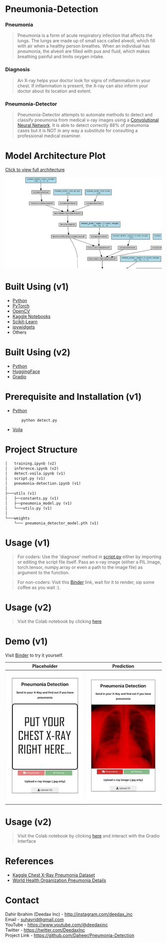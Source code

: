 # Pneumonia-Detection

### Pneumonia

> Pneumonia is a form of acute respiratory infection that affects the lungs. The lungs are made up of small sacs called alveoli, which fill with air when a healthy person breathes. When an individual has pneumonia, the alveoli are filled with pus and fluid, which makes breathing painful and limits oxygen intake.

### Diagnosis 

> An X-ray helps your doctor look for signs of inflammation in your chest. If inflammation is present, the X-ray can also inform your doctor about its location and extent.

### Pneumonia-Detector

> Pneumonia-Detector attempts to automate methods to detect and classify pneumonia from medical x-ray images using a [Convolutional Neural Network](https://en.wikipedia.org/wiki/Convolutional_neural_network). It is able to detect correctly 88% of pneumonia cases but it is NOT in any way a substitute for consulting a professional medical examiner. 

# Model Architecture Plot

[Click to view full architecture](images/model_architecture.png)

![Yolo Driving Environment Model Architecture](images/model_architecture_short.png "Pneumonia Detection Model Architecture")

# Built Using (v1)
 - [Python](https://python.org)
 - [PyTorch](https://pytorch.org)
 - [OpenCV](https://opencv.org)
 - [Kaggle Notebooks](https://www.kaggle.com)
 - [Scikit-Learn](https://scikit-learn.org)
 - [ipywidgets](https://ipywidgets.readthedocs.io/)
 - Others
 
 # Built Using (v2)
 - [Python](https://python.org)
 - [HuggingFace](https://huggingface.co/)
 - [Gradio](https://gradio.app/)

# Prerequisite and Installation (v1)
* [Python](https://python.org)
    ```
        python detect.py
    ```     
* [Voila](https://voila.readthedocs.io/en/stable/using.html)
    
# Project Structure

```
│   training.ipynb (v2)
│   inference.ipynb (v2)
│   detect-voila.ipynb (v1)
│   script.py (v1)
│   pneumonia-detection.ipynb (v1)
│
├───utils (v1)
│   ├──constants.py (v1)
│   ├──pneumonia_model.py (v1)
│   └───utils.py (v1)
│
└───weights
    └─── pneumonia_detector_model.pth (v1)
```

# Usage (v1)

> For coders: Use the 'diagnose' method in [script.py](script.py) either by importing or editing the script file itself. Pass an x-ray image (either a PIL.Image, torch.tensor, numpy.array or even a path to the image file) as argument to the function. 

> For non-coders: Visit this [Binder](https://mybinder.org/v2/gh/Daheer/Pneumonia-Detection/HEAD?urlpath=%2Fvoila%2Frender%2Fdetect-voila.ipynb) link, wait for it to render, sip some coffee as you wait :). 

# Usage (v2)

> Visit the Colab notebook by clicking [here](https://colab.research.google.com/drive/1Z5yRnuUNHr6pbnkdjDAYFLS4Q-vXUFxk)

# Demo (v1)

Visit [Binder](https://mybinder.org/v2/gh/Daheer/Pneumonia-Detection/HEAD?urlpath=%2Fvoila%2Frender%2Fdetect-voila.ipynb) to try it yourself.

Placeholder               |  Prediction
:-------------------------:|:-------------------------:
![](images/placeholder-on-voila.jpeg) |  ![](images/prediction-on-voila.jpeg)

# Usage (v2)

> Visit the Colab notebook by clicking [here](https://colab.research.google.com/drive/1Z5yRnuUNHr6pbnkdjDAYFLS4Q-vXUFxk) and interact with the Gradio Interface

# References

- [Kaggle Chest X-Ray Pneumonia Dataset](https://www.kaggle.com/datasets/paultimothymooney/chest-xray-pneumonia)
- [World Health Organization Pneumonia Details](https://www.who.int/news-room/fact-sheets/detail/pneumonia)

# Contact

Dahir Ibrahim (Deedax Inc) - http://instagram.com/deedax_inc <br>
Email - suhayrid@gmail.com <br>
YouTube - https://www.youtube.com/@deedaxinc <br>
Twitter - https://twitter.com/DeedaxInc <br>
Project Link - https://github.com/Daheer/Pneumonia-Detection

